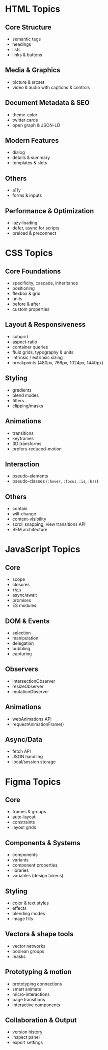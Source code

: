 
# HTML Topics

## Core Structure
- semantic tags  
- headings 
- lists  
- links & buttons  

## Media & Graphics
- picture & srcset 
- video & audio with captions & controls

## Document Metadata & SEO
- theme-color 
- twitter cards  
- open graph & JSON-LD 

## Modern Features
- dialog
- details & summary
- templates & slots 

## Others 
- a11y
- forms & inputs 

## Performance & Optimization
- lazy-loading 
- defer, async for scripts   
- preload & preconnect 

#

# CSS Topics

## Core Foundations
- specificity, cascade, inheritance  
- positioning  
- flexbox & grid  
- units  
- before & after 
- custom properties  

## Layout & Responsiveness
- subgrid  
- aspect-ratio  
- container queries 
- fluid grids, typography & units   
- intrinsic / extrinsic sizing  
- breakpoints (480px, 768px, 1024px, 1440px)

## Styling 
- gradients 
- blend modes
- filters 
- clipping/masks 

## Animations 
- transitions 
- keyframes 
- 3D transforms 
- prefers-reduced-motion 

## Interaction 
- pseudo-elements
- pseudo-classes (`:hover`, `:focus`, `:is`, `:has`)

## Others 
- contain 
- will-change 
- content-visibility
- scroll snapping, view transitions API 
- BEM architecture 

#

# JavaScript Topics

## Core 
- scope
- closures 
- `this` 
- async/await
- promises 
- ES modules 

## DOM & Events 
- selection 
- manipulation 
- delegation 
- bubbling 
- capturing 

## Observers 
- intersectionObserver
- resizeObserver
- mutationObserver

## Animations 
- webAnimations API 
- requestAnimationFrame()

## Async/Data 
- fetch API 
- JSON handling 
- local/session storage 


#

# Figma Topics

## Core 
- frames & groups
- auto-layout
- constraints
- layout grids 

## Components & Systems 
- components
- variants 
- component properties
- libraries 
- variables (design tokens)

## Styling 
- color & text styles 
- effects
- blending modes
- image fills 

## Vectors & shape tools 
- vector networks 
- boolean groups 
- masks 

## Prototyping & motion  
- prototyping connections  
- smart animate
- micro-interactions
- page transitions 
- interactive components 

## Collaboration & Output 
- version history 
- inspect panel 
- export settings 



